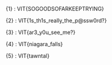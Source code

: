 {1} : VIT{SOGOODSOFARKEEPTRYING}

{2} : VIT{1s_th1s_really_the_p@ssw0rd?}

{3} : VIT{ar3_y0u_see_me?}

{4} : VIT{niagara_falls}

{5} : VIT{tawntal}
